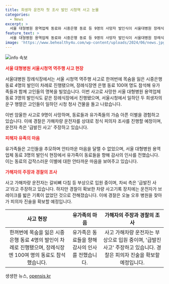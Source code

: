 ```yaml
---
title: 희생자 운전자 첫 조사 발인 시청역 사고 눈물
categories:
  - News
excerpt: >
  서울 대형병원 용역업체 동료와 시중은행 동료 등 9명의 사망자 발인식이 서울대병원 장례식장에서 엄수됐습니다. 사고 차량 운전자에 대한 피의자 조사가 예정돼 있으며, 가해차량 운전자는 갈비뼈 부상으로 입원 중이지만 경찰은 진술을 확보할 방침입니다. 사고기록 장치에는 브레이크를 밟은 기록이 없어, 운전자의 급발진 사고 주장에 다소 의문이 제기되고 있습니다.
feature_text: >
  서울 대형병원 용역업체 동료와 시중은행 동료 등 9명의 사망자 발인식이 서울대병원 장례식장에서 엄수됐습니다. 사고 차량 운전자에 대한 피의자 조사가 예정돼 있으며, 가해차량 운전자는 갈비뼈 부상으로 입원 중이지만 경찰은 진술을 확보할 방침입니다. 사고기록 장치에는 브레이크를 밟은 기록이 없어, 운전자의 급발진 사고 주장에 다소 의문이 제기되고 있습니다.
image: 'https://www.behealthy4u.com/wp-content/uploads/2024/06/news.jpg'
---
```


<p><img src="https://www.behealthy4u.com/wp-content/uploads/2024/06/news.jpg" alt="info 속보" /></p>

<p><b><span style="color: #ee2323;">서울 대형병원 서울시청역 역주행 사고 현장</span></b></p>

<p data-ke-size="size16">서울대병원 장례식장에서는 서울 시청역 역주행 사고로 한꺼번에 목숨을 잃은 시중은행 동료 4명의 발인이 차례로 진행됐으며, 장례식장엔 은행 동료 100여 명도 참석해 유가족들과 함께 고인들의 명복을 빌었습니다. 이번 사고로 사망한 서울 대형병원 용역업체 동료 3명의 발인식도 같은 장례식장에서 진행됐으며, 서울시청에서 일하던 두 희생자의 운구 행렬은 고인들이 일하던 시청 청사 건물을 돌고 나왔습니다.</p>

<p data-ke-size="size16">이번 암울한 사고로 9명이 사망하며, 동료들과 유가족들의 가슴 아픈 이별을 경험하고 있습니다. 이에 경찰은 가해차량 운전자를 상대로 정식 피의자 조사를 진행할 예정이며, 운전자 측은 '급발진 사고' 주장하고 있습니다.</p>

<p><b><span style="color: #ee2323;">피해자 유족의 마음</span></b></p>

<p data-ke-size="size16">유가족들은 고인들을 추모하며 안타까운 마음을 달랠 수 없었으며, 서울 대형병원 용역업체 동료 3명의 발인식 현장에서 유가족이 동료들을 향해 감사의 인사를 전했습니다. 이는 동료의 갑작스러운 이별에 대한 안타까운 마음을 보여주고 있습니다.</p>

<p><b><span style="color: #ee2323;">가해자의 주장과 경찰의 조사</span></b></p>

<p data-ke-size="size16">사고 가해차량 운전자는 갈비뼈 다침 등 부상으로 입원 중이며, 차씨 측은 '급발진 사고'라고 주장하고 있습니다. 하지만 경찰이 확보한 차량 사고기록 장치에는 운전자가 브레이크를 밟은 기록이 없었던 것으로 전해졌습니다. 이에 경찰은 오늘 오후 병원을 찾아가 피의자 진술을 확보할 예정입니다.</p>

<table>
<thead>
<tr>
<th style="text-align: center;">사고 현장</th>
<th style="text-align: center;">유가족의 마음</th>
<th style="text-align: center;">가해자의 주장과 경찰의 조사</th>
</tr>
</thead>
<tbody>
<tr>
<td style="text-align: center;">한꺼번에 목숨을 잃은 시중은행 동료 4명의 발인이 차례로 진행됐으며, 장례식장엔 100여 명의 동료도 참석했습니다.</td>
<td style="text-align: center;">유가족은 동료들을 향해 감사의 인사를 전했습니다.</td>
<td style="text-align: center;">사고 가해차량 운전자는 부상으로 입원 중이며, '급발진 사고' 주장하고 있습니다. 경찰은 피의자 진술을 확보할 예정입니다.</td>
</tr>
</tbody>
</table>
생생한 뉴스, <a href="https://opensis.kr" rel="dofollow">opensis.kr</a>


